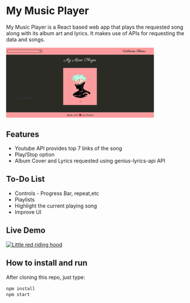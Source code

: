 # My Music Player

My Music Player is a React based web app that plays the requested song along with its album art and lyrics. It makes use of APIs for requesting the data and songs.

<img src="https://github.com/Chetna03/Music-Player/blob/main/src/app.PNG" width="80%" height="80%">

## Features

* Youtube API provides top 7 links of the song
* Play/Stop option
* Album Cover and Lyrics requested using genius-lyrics-api API

## To-Do List

* Controls - Progress Bar, repeat,etc
* Playlists
* Highlight the current playing song
* Improve UI

## Live Demo

<!--![](https://github.com/Chetna03/Music-Player/blob/main/src/musicvideo.wmv)-->
[![Little red riding hood](http://i.imgur.com/7YTMFQp.png)](https://vimeo.com/3514904 "Little red riding hood - Click to Watch!")

## How to install and run

After cloning this repo, just type:

```
npm install
npm start
```


